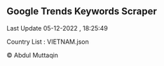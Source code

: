 

## Google Trends Keywords Scraper 
 
Last Update 05-12-2022 , 18:25:49

Country List :
VIETNAM.json



© Abdul Muttaqin 
